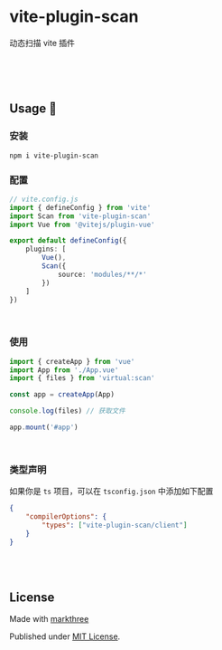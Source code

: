 # vite-plugin-scan

动态扫描 vite 插件

<br />

<br />
<br />

## Usage 🦕


### 安装

```shell
npm i vite-plugin-scan
```

### 配置

```ts
// vite.config.js
import { defineConfig } from 'vite'
import Scan from 'vite-plugin-scan'
import Vue from '@vitejs/plugin-vue'

export default defineConfig({
    plugins: [
        Vue(),
        Scan({
            source: 'modules/**/*'
        })
    ]
})
```

<br />

### 使用

```ts
import { createApp } from 'vue'
import App from './App.vue'
import { files } from 'virtual:scan'

const app = createApp(App)

console.log(files) // 获取文件

app.mount('#app')
```

<br />

### 类型声明

如果你是 `ts` 项目，可以在 `tsconfig.json` 中添加如下配置

```json
{
    "compilerOptions": {
        "types": ["vite-plugin-scan/client"]
    }
}
```

<br />
<br />

## License

Made with [markthree](https://github.com/markthree)

Published under [MIT License](./LICENSE).

<br />